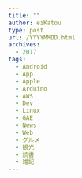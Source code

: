 ```yaml
---
title: ""
author: eiKatou
type: post
url: /YYYYMMDD.html
archives:
  - 2017
tags:
  - Android
  - App
  - Apple
  - Arduino
  - AWS 
  - Dev
  - Linux
  - GAE
  - News
  - Web
  - グルメ
  - 観光
  - 読書
  - 雑記
---
```



<!--more-->